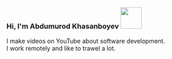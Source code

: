 ### Hi, I'm  Abdumurod Khasanboyev <img src="https://media0.giphy.com/media/gM5qFksULw54NMWyry/giphy.gif?cid=ecf05e47q2wzbvbk3aeyk2ljisr1oebf5zr1f7cdrddo5sz5&rid=giphy.gif&ct=s" width="50px">
I make videos on YouTube about software development. <br/>
I work remotely and like to trawel a lot.
